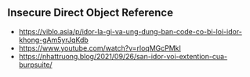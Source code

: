 ## Insecure Direct Object Reference

- https://viblo.asia/p/idor-la-gi-va-ung-dung-ban-code-co-bi-loi-idor-khong-gAm5yrJqKdb
- https://www.youtube.com/watch?v=rloqMGcPMkI
- https://nhattruong.blog/2021/09/26/san-idor-voi-extention-cua-burpsuite/
